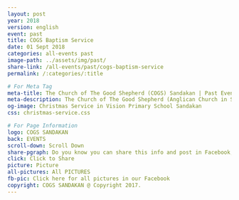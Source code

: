 ```yaml
---
layout: post
year: 2018
version: english
event: past
title: COGS Baptism Service
date: 01 Sept 2018
categories: all-events past
image-path: ../assets/img/past/
share-link: /all-events/past/cogs-baptism-service
permalink: /:categories/:title

# For Meta Tag
meta-title: The Church of The Good Shepherd (COGS) Sandakan | Past Event - COGS Christmas Service 2017
meta-description: The Church of The Good Shepherd (Anglican Church in Sandakan) | Past Event - COGS Christmas Service(2017) was held in Vision Primary School Sandakan
og-image: Christmas Service in Vision Primary School Sandakan
css: christmas-service.css

# For Page Information
logo: COGS SANDAKAN
back: EVENTS
scroll-down: Scroll Down
share-pgraph: Do you know you can share this info and post in Facebook, Twitter, GooglePlus and even Whatsapp group? Just click below button and choose the right social media to share!
click: Click to Share
picture: Picture
all-pictures: All PICTURES
fb-pic: Click here for all pictures in our Facebook
copyright: COGS SANDAKAN @ Copyright 2017.
---
```

